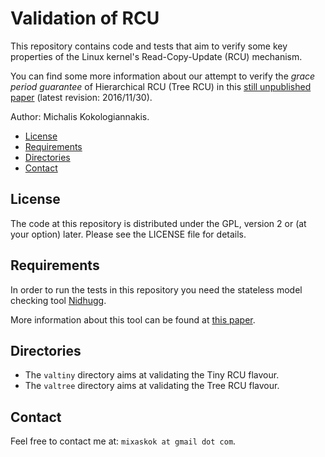 Validation of RCU
=================

This repository contains code and tests that aim to verify some key properties
of the Linux kernel's Read-Copy-Update (RCU) mechanism.

You can find some more information about our attempt to verify
the _grace period guarantee_ of Hierarchical RCU (Tree RCU) in this
[still unpublished paper](rcupaper.pdf) (latest revision: 2016/11/30).

Author: Michalis Kokologiannakis.

* [License](#license)
* [Requirements](#requirements)
* [Directories](#directories)
* [Contact](#contact)

<a name="license">License</a>
-----------------------------

The code at this repository is distributed under the GPL, version 2 or (at your option) later.
Please see the LICENSE file for details.

<a name="requirements">Requirements</a>
--------------------------------------

In order to run the tests in this repository you need the stateless model checking
tool [Nidhugg](https://github.com/nidhugg/nidhugg).

More information about this tool can be found at
[this paper](https://arxiv.org/abs/1501.02069).

<a name="directories">Directories</a>
-------------------------------------

* The `valtiny` directory aims at validating the Tiny RCU flavour.
* The `valtree` directory aims at validating the Tree RCU flavour.

<a name="contact">Contact</a>
-----------------------------

Feel free to contact me at: `mixaskok at gmail dot com`.
